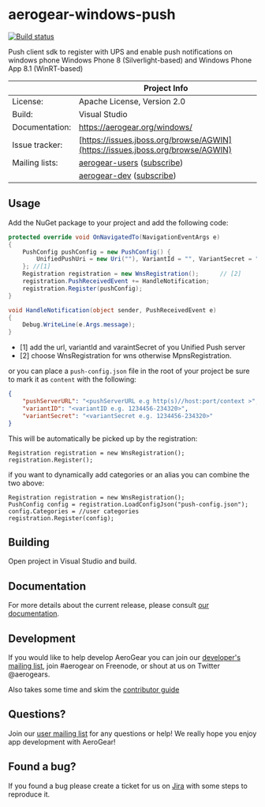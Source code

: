 aerogear-windows-push
=====================

[![Build status](https://ci.appveyor.com/api/projects/status/dprb3dbsy5pwo7c7?svg=true)](https://ci.appveyor.com/project/edewit/aerogear-windows-push)

Push client sdk to register with UPS and enable push notifications on windows phone Windows Phone 8 (Silverlight-based) and Windows Phone App 8.1 (WinRT-based)

|                 | Project Info  |
| --------------- | ------------- |
| License:        | Apache License, Version 2.0  |
| Build:          | Visual Studio  |
| Documentation:  | https://aerogear.org/windows/  |
| Issue tracker:  | [https://issues.jboss.org/browse/AGWIN](https://issues.jboss.org/browse/AGWIN)  |
| Mailing lists:  | [aerogear-users](http://aerogear-users.1116366.n5.nabble.com/) ([subscribe](https://lists.jboss.org/mailman/listinfo/aerogear-users))  |
|                 | [aerogear-dev](http://aerogear-dev.1069024.n5.nabble.com/) ([subscribe](https://lists.jboss.org/mailman/listinfo/aerogear-dev))  |

## Usage

Add the NuGet package to your project and add the following code:

```csharp
protected override void OnNavigatedTo(NavigationEventArgs e)
{
    PushConfig pushConfig = new PushConfig() {
        UnifiedPushUri = new Uri(""), VariantId = "", VariantSecret = ""
    }; //[1]
    Registration registration = new WnsRegistration();      // [2]
    registration.PushReceivedEvent += HandleNotification;
    registration.Register(pushConfig);
}

void HandleNotification(object sender, PushReceivedEvent e)
{
    Debug.WriteLine(e.Args.message);
}
```

* [1] add the url, variantId and varaintSecret of you Unified Push server
* [2] choose WnsRegistration for wns otherwise MpnsRegistration.

or you can place a `push-config.json` file in the root of your project be sure to mark it as `content` with the following:

```json
{
    "pushServerURL": "<pushServerURL e.g http(s)//host:port/context >",
    "variantID": "<variantID e.g. 1234456-234320>",
    "variantSecret": "<variantSecret e.g. 1234456-234320>"
}
```

This will be automatically be picked up by the registration:

```charp
Registration registration = new WnsRegistration();
registration.Register();
```

if you want to dynamically add categories or an alias you can combine the two above:

```charp
Registration registration = new WnsRegistration();
PushConfig config = registration.LoadConfigJson("push-config.json");
config.Categories = //user categories
registration.Register(config);
``` 

## Building

Open project in Visual Studio and build.

## Documentation

For more details about the current release, please consult [our documentation](https://aerogear.org/windows/).

## Development

If you would like to help develop AeroGear you can join our [developer's mailing list](https://lists.jboss.org/mailman/listinfo/aerogear-dev), join #aerogear on Freenode, or shout at us on Twitter @aerogears.

Also takes some time and skim the [contributor guide](http://aerogear.org/docs/guides/Contributing/)

## Questions?

Join our [user mailing list](https://lists.jboss.org/mailman/listinfo/aerogear-users) for any questions or help! We really hope you enjoy app development with AeroGear!

## Found a bug?

If you found a bug please create a ticket for us on [Jira](https://issues.jboss.org/browse/AGWIN) with some steps to reproduce it.

